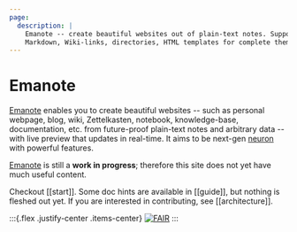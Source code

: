 ```yaml
---
page:
  description: |
    Emanote -- create beautiful websites out of plain-text notes. Supports
    Markdown, Wiki-links, directories, HTML templates for complete theming.
---
```

# Emanote

[Emanote][gh] enables you to create beautiful websites -- such as personal webpage, blog, wiki, Zettelkasten, notebook, knowledge-base, documentation, etc. from future-proof plain-text notes and arbitrary data -- with live preview that updates in real-time. It aims to be next-gen [neuron](https://neuron.zettel.page/) with powerful features.

[Emanote][gh] is still a **work in progress**; therefore this site does not yet have much useful content.

Checkout [[start]]. Some doc hints are available in [[guide]], but nothing is fleshed out yet. If you are interested in contributing, see [[architecture]].

:::{.flex .justify-center .items-center}
[![FAIR](https://img.shields.io/badge/FAIR-pledge-blue)](https://www.fairforall.org/about/)
:::

[gh]: https://github.com/srid/emanote